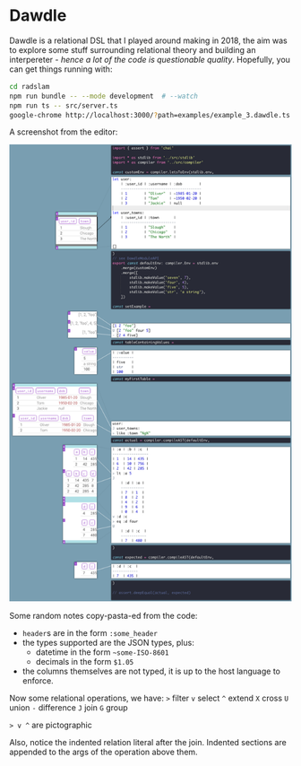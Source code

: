 # Dawdle

Dawdle is a relational DSL that I played around making in 2018, the aim was to explore some stuff surrounding relational theory and building an interpereter - _hence a lot of the code is questionable quality_. Hopefully, you can get things running with:

```bash
cd radslam
npm run bundle -- --mode development  # --watch
npm run ts -- src/server.ts
google-chrome http://localhost:3000/?path=examples/example_3.dawdle.ts
```

A screenshot from the editor:

![example-3](screenshots/example_3.dawdle.png)

Some random notes copy-pasta-ed from the code:

- `header`s are in the form `:some_header`
- the types supported are the JSON types, plus:
  - datetime in the form `~some-ISO-8601`
  - decimals in the form `$1.05`
- the columns themselves are not typed, it is up to the host language
  to enforce.

Now some relational operations, we have:
`>` filter
`v` select
`^` extend
`X` cross
`U` union
`-` difference
`J` join
`G` group

`> v ^` are pictographic

Also, notice the indented relation literal after the join. Indented sections
are appended to the args of the operation above them.
